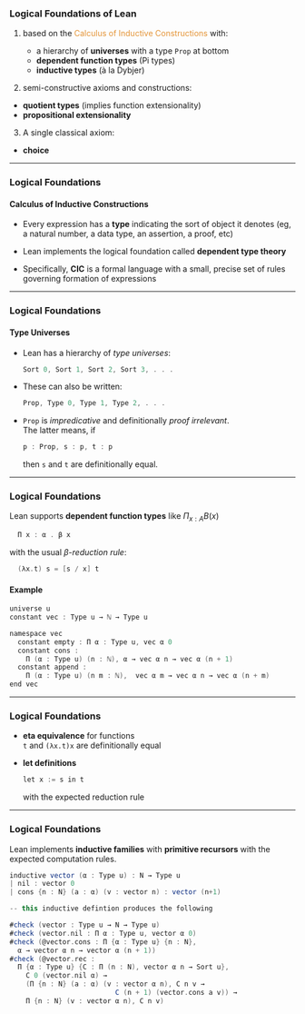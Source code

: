   
### Logical Foundations of Lean

1. based on the 
   <span style="color:#e49436">Calculus of Inductive Constructions</span>
   with:    
   - a hierarchy of **universes** with a type `Prop` at bottom
   - **dependent function types** (Pi types)
   - **inductive types** (à la Dybjer)

2. semi-constructive axioms and constructions:
  - **quotient types** (implies function extensionality)  
  - **propositional extensionality**

3. A single classical axiom:  
  - **choice**

---

### Logical Foundations

#### Calculus of Inductive Constructions

+ Every expression has a **type** indicating the sort of object it denotes (eg, a natural number, a data type, an assertion, a proof, etc)  

+ Lean implements the logical foundation called **dependent type theory**   

+ Specifically, **CIC** is a formal language with a small, precise set of rules governing formation of expressions


---

### Logical Foundations

#### Type Universes

+ Lean has a hierarchy of *type universes*:
  ```scala
  Sort 0, Sort 1, Sort 2, Sort 3, . . .
  ```

+ These can also be written:
  ```scala
  Prop, Type 0, Type 1, Type 2, . . .
  ```

+ `Prop` is *impredicative* and definitionally *proof irrelevant*.   
  The latter means, if 
  ```scala
  p : Prop, s : p, t : p
  ```
  then `s` and `t` are definitionally equal.

---

### Logical Foundations

Lean supports **dependent function types** like $\Pi_{x : A} B(x)$

```scala
  Π x : α . β x
```

with the usual *β-reduction rule*:   

```scala
  (λx.t) s = [s / x] t
```
#### Example

```scala
universe u
constant vec : Type u → ℕ → Type u

namespace vec
  constant empty : Π α : Type u, vec α 0
  constant cons :
    Π (α : Type u) (n : ℕ), α → vec α n → vec α (n + 1)
  constant append :
    Π (α : Type u) (n m : ℕ),  vec α m → vec α n → vec α (n + m)
end vec
```

---  

### Logical Foundations

+ **eta equivalence** for functions  
  `t` and `(λx.t)x` are definitionally equal

+ **let definitions**  
  ```scala
  let x := s in t
  ```
  with the expected reduction rule

---

### Logical Foundations

Lean implements **inductive families** with **primitive recursors** with the
expected computation rules.

```scala
inductive vector (α : Type u) : N → Type u
| nil : vector 0
| cons {n : N} (a : α) (v : vector n) : vector (n+1)

-- this inductive defintion produces the following

#check (vector : Type u → N → Type u)
#check (vector.nil : Π α : Type u, vector α 0)
#check (@vector.cons : Π {α : Type u} {n : N},
  α → vector α n → vector α (n + 1))
#check (@vector.rec :
  Π {α : Type u} {C : Π (n : N), vector α n → Sort u},
    C 0 (vector.nil α) →
    (Π {n : N} (a : α) (v : vector α n), C n v →
                          C (n + 1) (vector.cons a v)) →
    Π {n : N} (v : vector α n), C n v)
```
